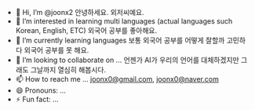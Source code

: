 - 👋 Hi, I’m @joonx2 안녕하세요. 외저씨예요.
- 👀 I’m interested in learning multi languages (actual languages such Korean, English, ETC) 외국어 공부를 좋아해요.
- 🌱 I’m currently learning languages 보통 외국어 공부를 어떻게 잘할까 고민하다 외국어 공부를 못 해요.
- 💞️ I’m looking to collaborate on ... 언젠가 AI가 우리의 언어를 대체하겠지만 그래도 그날까지 열심히 해봅시다.
- 📫 How to reach me ... joonx0@gmail.com, joonx0@naver.com
- 😄 Pronouns: ...
- ⚡ Fun fact: ...

<!---
joonx2/joonx2 is a ✨ special ✨ repository because its `README.md` (this file) appears on your GitHub profile.
You can click the Preview link to take a look at your changes.
--->
